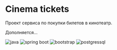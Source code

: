 # Cinema tickets

Проект сервиса по покупки билетов в кинотеатр.

Дополняется...

![java]({https://img.shields.io/badge/Java-ED8B00?style=for-the-badge&logo=java&logoColor=white})
![spring boot]({https://img.shields.io/badge/Spring_Boot-F2F4F9?style=for-the-badge&logo=spring-boot})
![bootstrap]({https://img.shields.io/badge/Bootstrap-563D7C?style=for-the-badge&logo=bootstrap&logoColor=white})
![postgressql]({https://img.shields.io/badge/PostgreSQL-316192?style=for-the-badge&logo=postgresql&logoColor=white})